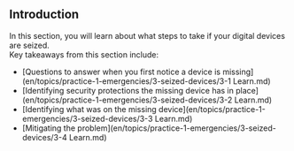 ## Introduction
In this section, you will learn about what steps to take if your digital devices are seized.
<br>
Key takeaways from this section include:
- [Questions to answer when you first notice a device is missing](en/topics/practice-1-emergencies/3-seized-devices/3-1 Learn.md)
- [Identifying security protections the missing device has in place](en/topics/practice-1-emergencies/3-seized-devices/3-2 Learn.md)
- [Identifying what was on the missing device](en/topics/practice-1-emergencies/3-seized-devices/3-3 Learn.md)
- [Mitigating the problem](en/topics/practice-1-emergencies/3-seized-devices/3-4 Learn.md)

